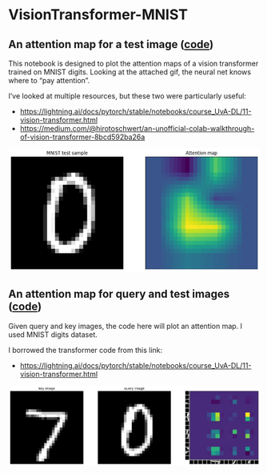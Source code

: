# VisionTransformer-MNIST

## An attention map for a test image ([code](https://github.com/mashaan14/VisionTransformer-MNIST/blob/main/VisionTransformer_MNIST.ipynb))
This notebook is designed to plot the attention maps of a vision transformer trained on MNIST digits. Looking at the attached gif, the neural net knows where to “pay attention”.

I’ve looked at multiple resources, but these two were particularly useful:
  - https://lightning.ai/docs/pytorch/stable/notebooks/course_UvA-DL/11-vision-transformer.html
  - https://medium.com/@hirotoschwert/an-unofficial-colab-walkthrough-of-vision-transformer-8bcd592ba26a

<p align="center">
  <img src="myimage.gif" />
</p>

## An attention map for query and test images ([code](https://github.com/mashaan14/VisionTransformer-MNIST/blob/main/VisionTransformer_MNIST_query_key.ipynb))
Given query and key images, the code here will plot an attention map. I used MNIST digits dataset.

I borrowed the transformer code from this link:
  - https://lightning.ai/docs/pytorch/stable/notebooks/course_UvA-DL/11-vision-transformer.html

<p align="center">
  <img src="myimage1.gif" />
</p>

